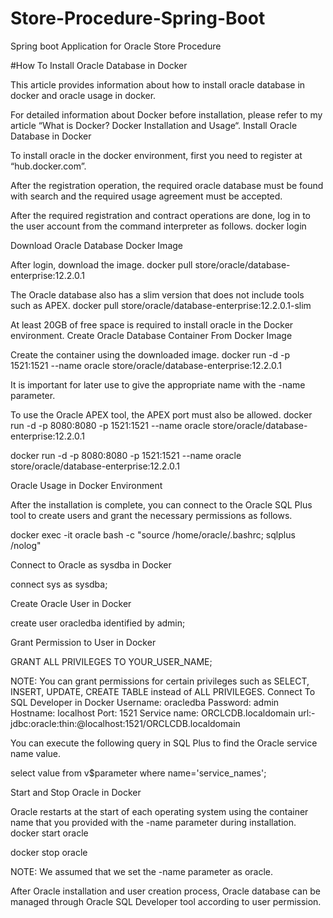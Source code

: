 # Store-Procedure-Spring-Boot
Spring boot Application for Oracle Store Procedure 


#How To Install Oracle Database in Docker


This article provides information about how to install oracle database in docker and oracle usage in docker.

For detailed information about Docker before installation, please refer to my article “What is Docker? Docker Installation and Usage“.
Install Oracle Database in Docker

To install oracle in the docker environment, first you need to register at “hub.docker.com”.

After the registration operation, the required oracle database must be found with search and the required usage agreement must be accepted.

After the required registration and contract operations are done, log in to the user account from the command interpreter as follows.
docker login

Download Oracle Database Docker Image

After login, download the image.
docker pull store/oracle/database-enterprise:12.2.0.1

The Oracle database also has a slim version that does not include tools such as APEX.
docker pull store/oracle/database-enterprise:12.2.0.1-slim

At least 20GB of free space is required to install oracle in the Docker environment.
Create Oracle Database Container From Docker Image

Create the container using the downloaded image.
docker run -d -p 1521:1521 --name oracle store/oracle/database-enterprise:12.2.0.1


It is important for later use to give the appropriate name with the -name parameter.

To use the Oracle APEX tool, the APEX port must also be allowed.
docker run -d -p 8080:8080 -p 1521:1521 --name oracle store/oracle/database-enterprise:12.2.0.1

	
docker run -d -p 8080:8080 -p 1521:1521 --name oracle store/oracle/database-enterprise:12.2.0.1

Oracle Usage in Docker Environment

After the installation is complete, you can connect to the Oracle SQL Plus tool to create users and grant the necessary permissions as follows.
	
docker exec -it oracle bash -c "source /home/oracle/.bashrc; sqlplus /nolog"

Connect to Oracle as sysdba in Docker
	
connect sys as sysdba;

Create Oracle User in Docker
	
create user oracledba identified by admin;

Grant Permission to User in Docker


GRANT ALL PRIVILEGES TO YOUR_USER_NAME;

NOTE: You can grant permissions for certain privileges ​​such as SELECT, INSERT, UPDATE, CREATE TABLE instead of ALL PRIVILEGES.
Connect To SQL Developer in Docker
Username: oracledba
Password: admin
Hostname: localhost
Port: 1521
Service name: ORCLCDB.localdomain
url:- jdbc:oracle:thin:@localhost:1521/ORCLCDB.localdomain

You can execute the following query in SQL Plus to find the Oracle service name value.
	
select value from v$parameter where name='service_names';

Start and Stop Oracle in Docker

Oracle restarts at the start of each operating system using the container name that you provided with the -name parameter during installation.
docker start oracle
	
docker stop oracle

NOTE: We assumed that we set the -name parameter as oracle.

After Oracle installation and user creation process, Oracle database can be managed through Oracle SQL Developer tool according to user permission.

